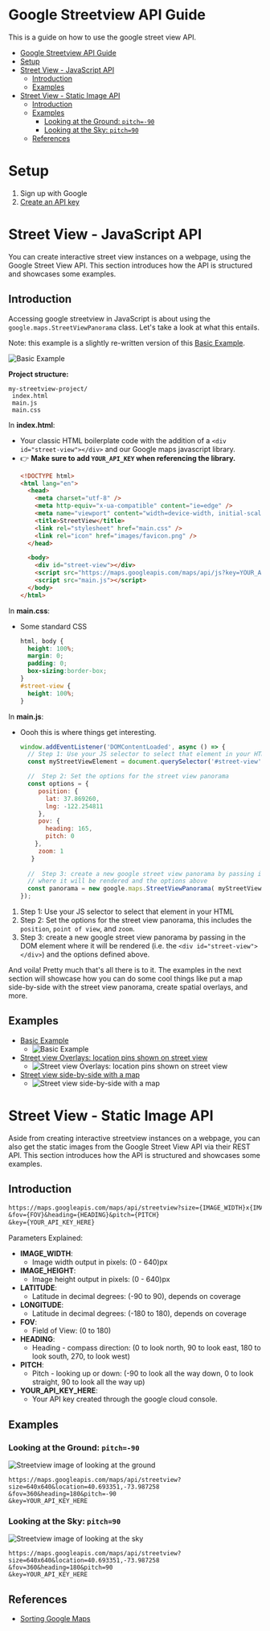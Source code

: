 # Google Streetview API Guide

This is a guide on how to use the google street view API. 

- [Google Streetview API Guide](#google-streetview-api-guide)
- [Setup](#setup)
- [Street View - JavaScript API](#street-view---javascript-api)
  - [Introduction](#introduction)
  - [Examples](#examples)
- [Street View - Static Image API](#street-view---static-image-api)
  - [Introduction](#introduction-1)
  - [Examples](#examples-1)
    - [Looking at the Ground: `pitch=-90`](#looking-at-the-ground-pitch-90)
    - [Looking at the Sky: `pitch=90`](#looking-at-the-sky-pitch90)
  - [References](#references)


# Setup

1. Sign up with Google 
2. [Create an API key](https://learn.streetview-mapper.org)


# Street View - JavaScript API
You can create interactive street view instances on a webpage, using the Google Street View API. This section introduces how the API is structured and showcases some examples.

## Introduction

Accessing google streetview in JavaScript is about using the `google.maps.StreetViewPanorama` class. Let's take a look at what this entails.

Note: this example is a slightly re-written version of this [Basic Example](https://developers.google.com/maps/documentation/javascript/streetview).

![Basic Example](../assets/images/streetview-guide/streetview__js-api--basic.png)

**Project structure:**
```
my-streetview-project/
 index.html
 main.js
 main.css
```

In **index.html**: 
* Your classic HTML boilerplate code with the addition of a `<div id="street-view"></div>` and our Google maps javascript library.
* 👉 **Make sure to add `YOUR_API_KEY` when referencing the library.**
  ```html
  <!DOCTYPE html>
  <html lang="en">
    <head>
      <meta charset="utf-8" />
      <meta http-equiv="x-ua-compatible" content="ie=edge" />
      <meta name="viewport" content="width=device-width, initial-scale=1" />
      <title>StreetView</title>
      <link rel="stylesheet" href="main.css" />
      <link rel="icon" href="images/favicon.png" />
    </head>

    <body>
      <div id="street-view"></div>
      <script src="https://maps.googleapis.com/maps/api/js?key=YOUR_API_KEY"></script>
      <script src="main.js"></script>
    </body>
  </html>
  ```

In **main.css**: 
* Some standard CSS

  ```css
  html, body {
    height: 100%;
    margin: 0;
    padding: 0;
    box-sizing:border-box;
  }
  #street-view {
    height: 100%;
  }
  ```

In **main.js**: 
* Oooh this is where things get interesting.
  
  ```js
  window.addEventListener('DOMContentLoaded', async () => {
    // Step 1: Use your JS selector to select that element in your HTML
    const myStreetViewElement = document.querySelector('#street-view');

    //  Step 2: Set the options for the street view panorama
    const options = {
       position: {
         lat: 37.869260, 
         lng: -122.254811
       },
       pov: {
         heading: 165, 
         pitch: 0
      },
       zoom: 1
     }
    
    //  Step 3: create a new google street view panorama by passing in the DOM element 
    // where it will be rendered and the options above
    const panorama = new google.maps.StreetViewPanorama( myStreetViewElement, options);
  });

  ```
1. Step 1: Use your JS selector to select that element in your HTML
2. Step 2: Set the options for the street view panorama, this includes the `position`, `point of view`, and `zoom`.
3. Step 3: create a new google street view panorama by passing in the DOM element where it will be rendered (i.e. the `<div id="street-view"></div>`) and the options defined above.

And voila! Pretty much that's all there is to it. The examples in the next section will showcase how you can do some cool things like put a map side-by-side with the street view panorama, create spatial overlays, and more. 

## Examples

* [Basic Example](https://developers.google.com/maps/documentation/javascript/streetview)
  * ![Basic Example](../assets/images/streetview-guide/streetview__js-api--basic.png)
* [Street view Overlays: location pins shown on street view](https://developers.google.com/maps/documentation/javascript/examples/streetview-overlays)
  * ![Street view Overlays: location pins shown on street view](../assets/images/streetview-guide/streetview__js-api--overlays.png)
* [Street view side-by-side with a map](https://developers.google.com/maps/documentation/javascript/examples/streetview-simple)
  * ![Street view side-by-side with a map](../assets/images/streetview-guide/streetview__js-api--side-by-side.png)


# Street View - Static Image API

Aside from creating interactive streetview instances on a webpage, you can also get the static images from the Google Street View API via their REST API. This section introduces how the API is structured and showcases some examples.

## Introduction

```md
https://maps.googleapis.com/maps/api/streetview?size={IMAGE_WIDTH}x{IMAGE_HEIGHT}&location={LATITUDE},{LONGITUDE}
&fov={FOV}&heading={HEADING}&pitch={PITCH}
&key={YOUR_API_KEY_HERE}
```
Parameters Explained:
* **IMAGE_WIDTH**:
  * Image width output in pixels: (0 - 640)px
* **IMAGE_HEIGHT**:
  * Image height output in pixels: (0 - 640)px
* **LATITUDE**:
  * Latitude in decimal degrees: (-90 to 90), depends on coverage
* **LONGITUDE**:
  * Latitude in decimal degrees: (-180 to 180), depends on coverage
* **FOV**:
  * Field of View: (0 to 180)
* **HEADING**:
  * Heading - compass direction: (0 to look north, 90 to look east,  180 to look south, 270, to look west)
* **PITCH**:
  * Pitch - looking up or down: (-90 to look all the way down, 0 to look straight, 90 to look all the way up)
* **YOUR_API_KEY_HERE**:
  * Your API key created through the google cloud console.
  

## Examples

### Looking at the Ground: `pitch=-90`
![Streetview image of looking at the ground](../assets/images/streetview-guide/google-jay-street-180-pitch-minus-90.jpg)

```
https://maps.googleapis.com/maps/api/streetview?size=640x640&location=40.693351,-73.987258
&fov=360&heading=180&pitch=-90
&key=YOUR_API_KEY_HERE
```

### Looking at the Sky: `pitch=90`

![Streetview image of looking at the sky](../assets/images/streetview-guide/google-jay-street-180-pitch-plus-90.jpg)

```
https://maps.googleapis.com/maps/api/streetview?size=640x640&location=40.693351,-73.987258
&fov=360&heading=180&pitch=90
&key=YOUR_API_KEY_HERE
```

## References 
* [Sorting Google Maps](https://medium.com/data-mining-the-city/sorting-google-street-view-68665f8fa8e8)